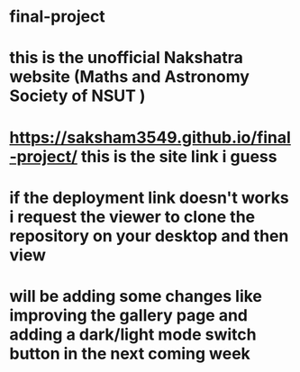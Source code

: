 # final-project
# this is the unofficial Nakshatra website (Maths and Astronomy Society of NSUT )

# https://saksham3549.github.io/final-project/ this is the site link i guess

# if the deployment link doesn't works i request the viewer to clone the repository on your desktop and then view
# will be adding some changes like improving the gallery page and adding a dark/light mode switch button in the next coming week
